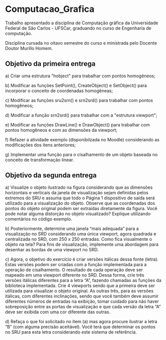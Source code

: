 # Computacao_Grafica

Trabalho apresentado a disciplina de Computação gráfica da Universidade Federal de São Carlos - UFSCar, graduando no curso de Engenharia de computação.

Disciplina cursada no oitavo semestre do curso e ministrada pelo Docente Doutor Murillo Homem.

## Objetivo da primeira entrega

a) Criar uma estrutura "hobject" para trabalhar com pontos homogêneos;

b) Modificar as funções SetPoint(), CreateObject() e SetObject() para incorporar o conceito de coordenadas homogêneas;

c) Modificar as funções sru2srn() e srn2srd() para trabalhar com pontos homogêneos;

d) Modificar a função srn2srd() para trabalhar com a "estrutura viewport";

e) Modificar as funções DrawLine() e DrawObject() para trabalhar com pontos homogêneos e com as dimensões da viewport;

f) Refazer a atividade exemplo (disponibilzada no Moodle) considerando as modificações dos itens anteriores;

g) Implementar uma função para o cisalhamento de um objeto baseada no conceito de transformação linear.

## Objetivo da segunda entrega

a) Visualize o objeto ilustrado na figura considerando que as dimensões horizontais e verticais da janela de visualização sejam definidas pelos extremos do SRU e assuma que todo o Página 1
dispositivo de saída será utilizado para a visualização do objeto. Observe que as coordenadas dos pontos do objeto original podem ser extraídas diretamente da figura. Você pode notar alguma
distorção no objeto visualizado? Explique utilizando comentários no código exemplo.

b) Posteriormente, determine uma janela “mais adequada” para a visualização no SRD considerando uma única viewport, agora quadrada e centralizada no SRD, com 250 x 250 entradas.
Como fica visualmente o objeto na tela? Para fins de visualização, implemente uma abordagem para desenhar as bordas de uma viewport no SRD.

c) Agora, o objetivo do exercício é criar versões itálicas dessa fonte (letra). Estas versões podem ser criadas com a função implementada para a operação de cisalhamento. O resultado de
cada operação deve ser mapeado em uma viewport diferente no SRD. Dessa forma, crie três versões itálicas diferentes para a letra “A”, fazendo chamadas as funções da biblioteca implementada. Crie 4
viewports sendo que a primeira deve ser utilizada para visualizar o objeto original. As outras três, para as versões itálicas, com diferentes inclinações, sendo que você também deve assumir diferentes números de entradas na exibição, tomar cuidado para não haver sobreposição entre as portas de visualização e que cada versão da letra “A” deve ser exibida com uma cor diferente das outras.

d) Refaça o que foi solicitado no item (a) mas agora procure ilustrar a letra “B” (com alguma precisão aceitável). Você terá que determinar os pontos no SRU para esta letra considerando este
sistema de referência.